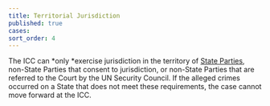 ```yaml
---
title: Territorial Jurisdiction
published: true
cases:
sort_order: 4
---
```



The ICC can *only&nbsp;*exercise jurisdiction in the territory of [State Parties](https://www.aba-icc.org/about-the-icc/states-parties-to-the-icc/), non-State Parties that consent to jurisdiction, or non-State Parties that are referred to the Court by the UN Security Council. If the alleged crimes occurred on a State that does not meet these requirements, the case cannot move forward at the ICC.&nbsp;
